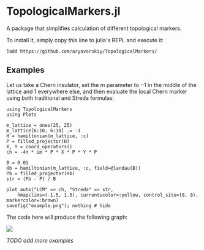 # TopologicalMarkers.jl

A package that simplifies calculation of different topological markers.

To install it, simply copy this line to julia's REPL and execute it:

```
]add https://github.com/aryavorskiy/TopologicalMarkers/
```

## Examples

Let us take a Chern insulator, set the $m$ parameter to $-1$ in the middle of the lattice and $1$ everywhere else,
and then evaluate the local Chern marker using both traditional and Streda formulas:

```@example
using TopologicalMarkers
using Plots

m_lattice = ones(25, 25)
m_lattice[6:10, 6:10] .= -1
H = hamiltonian(m_lattice, :c)
P = filled_projector(H)
X, Y = coord_operators()
ch = -4π * im * P * X * P * Y * P

B = 0.01
Hb = hamiltonian(m_lattice, :c, field=@landau(B))
Pb = filled_projector(Hb)
str = (Pb - P) / B

plot_auto("LCM" => ch, "Streda" => str, 
    hmapclims=(-1.5, 1.5), currentscolor=:yellow, control_site=(8, 8), markercolor=:brown)
savefig("example.png"); nothing # hide
```

The code here will produce the following graph:

![](example.png)

_TODO add more examples_